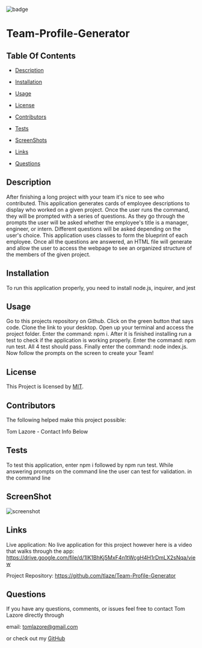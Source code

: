 

  ![badge](https://img.shields.io/badge/license-MIT-brightgreen)
  
  # Team-Profile-Generator
  

  ## Table Of Contents

  * [Description](#description)

  * [Installation](#installation)

  * [Usage](#usage)

  * [License](#license)

  * [Contributors](#contributors)

  * [Tests](#tests)

  * [ScreenShots](#screenshots)

  * [Links](#links)

  * [Questions](#questions)

  ## Description

  After finishing a long project with your team it's nice to see who contributed. This application generates cards of employee descriptions to display who worked on a given project. Once the user runs the command, they will be prompted with a series of questions. As they go through the prompts the user will be asked whether the employee's title is a manager, engineer, or intern. Different questions will be asked depending on the user's choice. This application uses classes to form the blueprint of each employee. Once all the questions are answered, an HTML file will generate and allow the user to access the webpage to see an organized structure of the members of the given project. 
  
  ## Installation

  To run this application properly, you need to install node.js, inquirer, and jest
  

  ## Usage
  
  Go to this projects repository on Github. Click on the green button that says code. Clone the link to your desktop. Open up your terminal and access the project folder. Enter the command: npm i. After it is finished installing run a test to check if the application is working properly. Enter the command: npm run test. All 4 test should pass. Finally enter the command: node index.js. Now follow the prompts on the screen to create your Team!
  
  
  ## License
  
  This Project is licensed by [MIT](https://choosealicense.com/licenses/mit/).
  
  ## Contributors
  
  The following helped make this project possible:

  Tom Lazore - Contact Info Below
  
  
  ## Tests
  
  To test this application, enter npm i followed by npm run test. While answering prompts on the command line the user can test for validation. in the command line

  ## ScreenShot

  ![screenshot](https://user-images.githubusercontent.com/47471193/137303266-e93a3308-04fb-4ee2-b7dd-43b546ae400c.png)

  ## Links

  Live application: No live application for this project however here is a video that walks through the app: https://drive.google.com/file/d/1IK1BhKj5MxF4n1tWcgH4H1rDmLX2sNqa/view

  Project Repository: https://github.com/tlaze/Team-Profile-Generator
  
  
  ## Questions

  If you have any questions, comments, or issues feel free to contact Tom Lazore directly through
  
  email: tomlazore@gmail.com

  or check out my [GitHub](https://github.com/tlaze)

  
